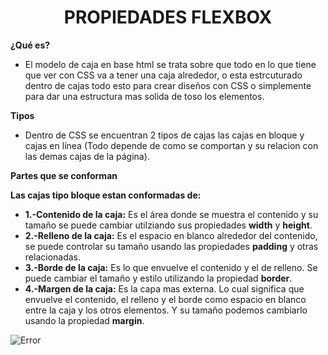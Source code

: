 # **<center>PROPIEDADES FLEXBOX</center>**


**¿Qué es?**
* El modelo de caja en base html se trata sobre que todo en lo que tiene que ver con CSS va a tener una caja alrededor, o esta estrcuturado dentro de cajas todo esto para crear diseños con CSS o simplemente para dar una estructura mas solida de toso los elementos. 


**Tipos**
* Dentro de CSS se encuentran 2 tipos de cajas las cajas en bloque y cajas en línea (Todo depende de como se comportan y su relacion con las demas cajas de la página).


**Partes que se conforman**


**Las cajas tipo bloque estan conformadas de:**
- **1.-Contenido de la caja:** Es el área donde se muestra el contenido y su tamaño se puede cambiar utilziando sus propiedades **width** y **height**.
- **2.-Relleno de la caja:** Es el espacio en blanco alrededor del contenido, se puede controlar su tamaño usando las propiedades **padding** y otras relacionadas.
- **3.-Borde de la caja:** Es lo que envuelve el contenido y el de relleno. Se puede cambiar el tamaño y estilo utilizando la propiedad **border**.
- **4.-Margen de la caja:** Es la capa mas externa. Lo cual significa que envuelve el contenido, el relleno y el borde como espacio en blanco entre la caja y los otros elementos. Y su tamaño podemos cambiarlo usando la propiedad **margin**.

![Error](https://s3-us-west-2.amazonaws.com/devcodepro/media/tutorials/modelo-caja-css-t1.jpg)